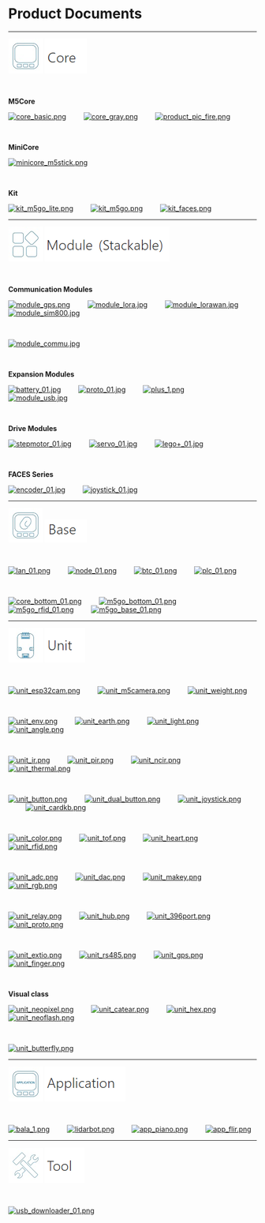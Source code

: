 # Product Documents

***

<img src='assets/img/product_pics/1.jpg'> <img src='assets/img/product_pics/core.png'>

&nbsp;

**M5Core**

[![core_basic.png](http://m5-docs.oss-cn-shenzhen.aliyuncs.com/assets/img/product_pics/homepage_picture/core/core_basic_01.png)](en/core/basic)&nbsp;&nbsp;&nbsp;&nbsp;&nbsp;&nbsp;&nbsp;&nbsp;&nbsp;[![core_gray.png](http://m5-docs.oss-cn-shenzhen.aliyuncs.com/assets/img/product_pics/homepage_picture/core/core_gray_01.png)](en/core/gray)&nbsp;&nbsp;&nbsp;&nbsp;&nbsp;&nbsp;&nbsp;&nbsp;&nbsp;[![product_pic_fire.png](http://m5-docs.oss-cn-shenzhen.aliyuncs.com/assets/img/product_pics/homepage_picture/core/core_fire_01.png)](en/core/fire)

&nbsp;

**MiniCore**

[![minicore_m5stick.png](http://m5-docs.oss-cn-shenzhen.aliyuncs.com/assets/img/product_pics/homepage_picture/core/core_m5stick_01.png)](en/core/m5stick)

&nbsp;

**Kit**

[![kit_m5go_lite.png](http://m5-docs.oss-cn-shenzhen.aliyuncs.com/assets/img/product_pics/homepage_picture/core/kit_m5go_lite_01.png)](en/core/m5go_lite)&nbsp;&nbsp;&nbsp;&nbsp;&nbsp;&nbsp;&nbsp;&nbsp;&nbsp;[![kit_m5go.png](http://m5-docs.oss-cn-shenzhen.aliyuncs.com/assets/img/product_pics/homepage_picture/core/kit_m5go_01.png)](en/core/m5go)&nbsp;&nbsp;&nbsp;&nbsp;&nbsp;&nbsp;&nbsp;&nbsp;&nbsp;[![kit_faces.png](http://m5-docs.oss-cn-shenzhen.aliyuncs.com/assets/img/product_pics/homepage_picture/core/kit_faces_01.png)](en/core/face_kit)

<!-- |[M5GO Starter Kit]()|[FACES Kit]()| -->

***

<img src='assets/img/product_pics/2.jpg'> <img src='assets/img/product_pics/module.png'>

&nbsp;

**Communication Modules**

[![module_gps.png](http://m5-docs.oss-cn-shenzhen.aliyuncs.com/assets/img/product_pics/homepage_picture/module/module_gps_01.png)](en/module/gps)&nbsp;&nbsp;&nbsp;&nbsp;&nbsp;&nbsp;&nbsp;&nbsp;&nbsp;[![module_lora.jpg](http://m5-docs.oss-cn-shenzhen.aliyuncs.com/assets/img/product_pics/homepage_picture/module/module_lora_01.png)](en/module/lora)&nbsp;&nbsp;&nbsp;&nbsp;&nbsp;&nbsp;&nbsp;&nbsp;&nbsp;[![module_lorawan.jpg](http://m5-docs.oss-cn-shenzhen.aliyuncs.com/assets/img/product_pics/homepage_picture/module/module_lorawan_01.png)](en/module/lorawan)&nbsp;&nbsp;&nbsp;&nbsp;&nbsp;&nbsp;&nbsp;&nbsp;&nbsp;[![module_sim800.jpg](http://m5-docs.oss-cn-shenzhen.aliyuncs.com/assets/img/product_pics/homepage_picture/module/module_sim800_01.png)](en/module/sim800)

&nbsp;

[![module_commu.jpg](http://m5-docs.oss-cn-shenzhen.aliyuncs.com/assets/img/product_pics/homepage_picture/module/module_commu_01.png)](en/module/commu)&nbsp;&nbsp;&nbsp;&nbsp;&nbsp;&nbsp;&nbsp;&nbsp;&nbsp;


<!-- [![usb_01.jpg](https://i.loli.net/2018/12/13/5c1216928954a.jpg)](en/module/usb) -->

<!-- |[GPS]()|[LORA]()|[SIM800/GPRS/GSM]()|[COMMU]()| -->

&nbsp;

**Expansion Modules**

[![battery_01.jpg](http://m5-docs.oss-cn-shenzhen.aliyuncs.com/assets/img/product_pics/homepage_picture/module/module_battery_01.png)](en/module/battery)&nbsp;&nbsp;&nbsp;&nbsp;&nbsp;&nbsp;&nbsp;&nbsp;&nbsp;[![proto_01.jpg](http://m5-docs.oss-cn-shenzhen.aliyuncs.com/assets/img/product_pics/homepage_picture/module/module_proto_01.png)](en/module/proto)&nbsp;&nbsp;&nbsp;&nbsp;&nbsp;&nbsp;&nbsp;&nbsp;&nbsp;[![plus_1.png](http://m5-docs.oss-cn-shenzhen.aliyuncs.com/assets/img/product_pics/homepage_picture/module/module_plus_01.png)](en/module/plus)&nbsp;&nbsp;&nbsp;&nbsp;&nbsp;&nbsp;&nbsp;&nbsp;&nbsp;[![module_usb.jpg](http://m5-docs.oss-cn-shenzhen.aliyuncs.com/assets/img/product_pics/homepage_picture/module/module_usb_01.png)](en/module/usb)

<!-- |[BATTERY]()|[PROTO]()| -->

&nbsp;

**Drive Modules**

[![stepmotor_01.jpg](http://m5-docs.oss-cn-shenzhen.aliyuncs.com/assets/img/product_pics/homepage_picture/module/module_stepmotor_01.png)](en/module/stepmotor)&nbsp;&nbsp;&nbsp;&nbsp;&nbsp;&nbsp;&nbsp;&nbsp;&nbsp;[![servo_01.jpg](http://m5-docs.oss-cn-shenzhen.aliyuncs.com/assets/img/product_pics/homepage_picture/module/module_servo_01.png)](en/module/servo)&nbsp;&nbsp;&nbsp;&nbsp;&nbsp;&nbsp;&nbsp;&nbsp;&nbsp;[![lego+_01.jpg](http://m5-docs.oss-cn-shenzhen.aliyuncs.com/assets/img/product_pics/homepage_picture/module/module_lego_plus_01.png)](en/module/lego_plus)

<!-- |[STEPMOTOR]()|[SERVO]()| -->

&nbsp;

**FACES Series**

[![encoder_01.jpg](http://m5-docs.oss-cn-shenzhen.aliyuncs.com/assets/img/product_pics/homepage_picture/module/module_encoder_01.png)](en/module/encoder)&nbsp;&nbsp;&nbsp;&nbsp;&nbsp;&nbsp;&nbsp;&nbsp;&nbsp;[![joystick_01.jpg](http://m5-docs.oss-cn-shenzhen.aliyuncs.com/assets/img/product_pics/homepage_picture/module/module_joystick_01.png)](en/module/joystick)

***

<img src='assets/img/product_pics/5.jpg'> <img src='assets/img/product_pics/base.png'>

&nbsp;

[![lan_01.png](http://m5-docs.oss-cn-shenzhen.aliyuncs.com/assets/img/product_pics/homepage_picture/base/base_lan_01.png)](en/base/lan_base)&nbsp;&nbsp;&nbsp;&nbsp;&nbsp;&nbsp;&nbsp;&nbsp;&nbsp;[![node_01.png](http://m5-docs.oss-cn-shenzhen.aliyuncs.com/assets/img/product_pics/homepage_picture/base/base_node_01.png)](en/base/node_base)&nbsp;&nbsp;&nbsp;&nbsp;&nbsp;&nbsp;&nbsp;&nbsp;&nbsp;[![btc_01.png](http://m5-docs.oss-cn-shenzhen.aliyuncs.com/assets/img/product_pics/homepage_picture/base/base_btc_01.png)](en/base/btc_base)&nbsp;&nbsp;&nbsp;&nbsp;&nbsp;&nbsp;&nbsp;&nbsp;&nbsp;[![plc_01.png](http://m5-docs.oss-cn-shenzhen.aliyuncs.com/assets/img/product_pics/homepage_picture/base/base_plc_01.png)](en/base/plc_base)

&nbsp;

[![core_bottom_01.png](http://m5-docs.oss-cn-shenzhen.aliyuncs.com/assets/img/product_pics/homepage_picture/base/base_core_bottom_01.png)](en/base/core_bottom)&nbsp;&nbsp;&nbsp;&nbsp;&nbsp;&nbsp;&nbsp;&nbsp;&nbsp;[![m5go_bottom_01.png](http://m5-docs.oss-cn-shenzhen.aliyuncs.com/assets/img/product_pics/homepage_picture/base/base_m5go_bottom_01.png)](en/base/m5go_bottom)&nbsp;&nbsp;&nbsp;&nbsp;&nbsp;&nbsp;&nbsp;&nbsp;&nbsp;[![m5go_rfid_01.png](http://m5-docs.oss-cn-shenzhen.aliyuncs.com/assets/img/product_pics/homepage_picture/base/base_m5go_rfid_01.png)](en/base/m5go_rfid)&nbsp;&nbsp;&nbsp;&nbsp;&nbsp;&nbsp;&nbsp;&nbsp;&nbsp;[![m5go_base_01.png](http://m5-docs.oss-cn-shenzhen.aliyuncs.com/assets/img/product_pics/homepage_picture/base/base_m5go_base_01.png)](en/base/m5go_charger)

<!-- [![plc_01.png](https://i.loli.net/2018/12/13/5c122411a87d1.png)](en/base/plc_base) -->

<!-- *** -->
<!--
<img src='assets/img/product_pics/3.jpg'> <img src='assets/img/product_pics/unit.png'>

&nbsp;

[![lan_01.png](http://m5-docs.oss-cn-shenzhen.aliyuncs.com/assets/img/product_pics/homepage_picture/base/base_lan_01.png)](en/base/lan_base)&nbsp;&nbsp;&nbsp;&nbsp;&nbsp;&nbsp;&nbsp;&nbsp;&nbsp;[![node_01.png](http://m5-docs.oss-cn-shenzhen.aliyuncs.com/assets/img/product_pics/homepage_picture/base/base_node_01.png)](en/base/node_base)&nbsp;&nbsp;&nbsp;&nbsp;&nbsp;&nbsp;&nbsp;&nbsp;&nbsp;[![btc_01.png](http://m5-docs.oss-cn-shenzhen.aliyuncs.com/assets/img/product_pics/homepage_picture/base/base_btc_01.png)](en/base/btc_base) -->

<!-- [![plc_01.png](http://m5-docs.oss-cn-shenzhen.aliyuncs.com/assets/img/product_pics/homepage_picture/base/base_gps_01.png)](en/base/plc_base) -->

***

<img src='assets/img/product_pics/3.jpg'> <img src='assets/img/product_pics/unit.png'>

&nbsp;

[![unit_esp32cam.png](http://m5-docs.oss-cn-shenzhen.aliyuncs.com/assets/img/product_pics/homepage_picture/unit/unit_esp32cam_01.png)](en/unit/esp32cam)&nbsp;&nbsp;&nbsp;&nbsp;&nbsp;&nbsp;&nbsp;&nbsp;&nbsp;[![unit_m5camera.png](http://m5-docs.oss-cn-shenzhen.aliyuncs.com/assets/img/product_pics/homepage_picture/unit/unit_m5camera_01.png)](en/unit/m5camera)&nbsp;&nbsp;&nbsp;&nbsp;&nbsp;&nbsp;&nbsp;&nbsp;&nbsp;[![unit_weight.png](http://m5-docs.oss-cn-shenzhen.aliyuncs.com/assets/img/product_pics/homepage_picture/unit/unit_weight_01.png)](en/unit/weight)

&nbsp;

[![unit_env.png](http://m5-docs.oss-cn-shenzhen.aliyuncs.com/assets/img/product_pics/homepage_picture/unit/unit_env_01.png)](en/unit/env)&nbsp;&nbsp;&nbsp;&nbsp;&nbsp;&nbsp;&nbsp;&nbsp;&nbsp;[![unit_earth.png](http://m5-docs.oss-cn-shenzhen.aliyuncs.com/assets/img/product_pics/homepage_picture/unit/unit_earth_01.png)](en/unit/earth)&nbsp;&nbsp;&nbsp;&nbsp;&nbsp;&nbsp;&nbsp;&nbsp;&nbsp;[![unit_light.png](http://m5-docs.oss-cn-shenzhen.aliyuncs.com/assets/img/product_pics/homepage_picture/unit/unit_light_01.png)](en/unit/light)&nbsp;&nbsp;&nbsp;&nbsp;&nbsp;&nbsp;&nbsp;&nbsp;&nbsp;[![unit_angle.png](http://m5-docs.oss-cn-shenzhen.aliyuncs.com/assets/img/product_pics/homepage_picture/unit/unit_angle_01.png)](en/unit/angle)

&nbsp;

[![unit_ir.png](http://m5-docs.oss-cn-shenzhen.aliyuncs.com/assets/img/product_pics/homepage_picture/unit/unit_ir_01.png)](en/unit/ir)&nbsp;&nbsp;&nbsp;&nbsp;&nbsp;&nbsp;&nbsp;&nbsp;&nbsp;[![unit_pir.png](http://m5-docs.oss-cn-shenzhen.aliyuncs.com/assets/img/product_pics/homepage_picture/unit/unit_pir_01.png)](en/unit/pir)&nbsp;&nbsp;&nbsp;&nbsp;&nbsp;&nbsp;&nbsp;&nbsp;&nbsp;[![unit_ncir.png](http://m5-docs.oss-cn-shenzhen.aliyuncs.com/assets/img/product_pics/homepage_picture/unit/unit_ncir_01.png)](en/unit/ncir)&nbsp;&nbsp;&nbsp;&nbsp;&nbsp;&nbsp;&nbsp;&nbsp;&nbsp;[![unit_thermal.png](http://m5-docs.oss-cn-shenzhen.aliyuncs.com/assets/img/product_pics/homepage_picture/unit/unit_thermal_01.png)](en/unit/thermal)

&nbsp;

[![unit_button.png](http://m5-docs.oss-cn-shenzhen.aliyuncs.com/assets/img/product_pics/homepage_picture/unit/unit_button_01.png)](en/unit/button)&nbsp;&nbsp;&nbsp;&nbsp;&nbsp;&nbsp;&nbsp;&nbsp;&nbsp;[![unit_dual_button.png](http://m5-docs.oss-cn-shenzhen.aliyuncs.com/assets/img/product_pics/homepage_picture/unit/unit_dual_button_01.png)](en/unit/dual_button)&nbsp;&nbsp;&nbsp;&nbsp;&nbsp;&nbsp;&nbsp;&nbsp;&nbsp;[![unit_joystick.png](http://m5-docs.oss-cn-shenzhen.aliyuncs.com/assets/img/product_pics/homepage_picture/unit/unit_joystick_01.png)](en/unit/joystick)&nbsp;&nbsp;&nbsp;&nbsp;&nbsp;&nbsp;&nbsp;&nbsp;&nbsp;[![unit_cardkb.png](http://m5-docs.oss-cn-shenzhen.aliyuncs.com/assets/img/product_pics/homepage_picture/unit/unit_cardkb_01.png)](en/unit/cardkb)

&nbsp;

[![unit_color.png](http://m5-docs.oss-cn-shenzhen.aliyuncs.com/assets/img/product_pics/homepage_picture/unit/unit_color_01.png)](en/unit/color)&nbsp;&nbsp;&nbsp;&nbsp;&nbsp;&nbsp;&nbsp;&nbsp;&nbsp;[![unit_tof.png](http://m5-docs.oss-cn-shenzhen.aliyuncs.com/assets/img/product_pics/homepage_picture/unit/unit_tof_01.png)](en/unit/tof)&nbsp;&nbsp;&nbsp;&nbsp;&nbsp;&nbsp;&nbsp;&nbsp;&nbsp;[![unit_heart.png](http://m5-docs.oss-cn-shenzhen.aliyuncs.com/assets/img/product_pics/homepage_picture/unit/unit_heart_01.png)](en/unit/heart)&nbsp;&nbsp;&nbsp;&nbsp;&nbsp;&nbsp;&nbsp;&nbsp;&nbsp;[![unit_rfid.png](http://m5-docs.oss-cn-shenzhen.aliyuncs.com/assets/img/product_pics/homepage_picture/unit/unit_rfid_01.png)](en/unit/rfid)

&nbsp;

[![unit_adc.png](http://m5-docs.oss-cn-shenzhen.aliyuncs.com/assets/img/product_pics/homepage_picture/unit/unit_adc_01.png)](en/unit/adc)&nbsp;&nbsp;&nbsp;&nbsp;&nbsp;&nbsp;&nbsp;&nbsp;&nbsp;[![unit_dac.png](http://m5-docs.oss-cn-shenzhen.aliyuncs.com/assets/img/product_pics/homepage_picture/unit/unit_dac_01.png)](en/unit/dac)&nbsp;&nbsp;&nbsp;&nbsp;&nbsp;&nbsp;&nbsp;&nbsp;&nbsp;[![unit_makey.png](http://m5-docs.oss-cn-shenzhen.aliyuncs.com/assets/img/product_pics/homepage_picture/unit/unit_makey_01.png)](en/unit/makey)&nbsp;&nbsp;&nbsp;&nbsp;&nbsp;&nbsp;&nbsp;&nbsp;&nbsp;[![unit_rgb.png](http://m5-docs.oss-cn-shenzhen.aliyuncs.com/assets/img/product_pics/homepage_picture/unit/unit_rgb_01.png)](en/unit/rgb)

&nbsp;

[![unit_relay.png](http://m5-docs.oss-cn-shenzhen.aliyuncs.com/assets/img/product_pics/homepage_picture/unit/unit_relay_01.png)](en/unit/relay)&nbsp;&nbsp;&nbsp;&nbsp;&nbsp;&nbsp;&nbsp;&nbsp;&nbsp;[![unit_hub.png](http://m5-docs.oss-cn-shenzhen.aliyuncs.com/assets/img/product_pics/homepage_picture/unit/unit_hub_01.png)](en/unit/hub)&nbsp;&nbsp;&nbsp;&nbsp;&nbsp;&nbsp;&nbsp;&nbsp;&nbsp;[![unit_396port.png](http://m5-docs.oss-cn-shenzhen.aliyuncs.com/assets/img/product_pics/homepage_picture/unit/unit_396port_01.png)](en/unit/396port)&nbsp;&nbsp;&nbsp;&nbsp;&nbsp;&nbsp;&nbsp;&nbsp;&nbsp;[![unit_proto.png](http://m5-docs.oss-cn-shenzhen.aliyuncs.com/assets/img/product_pics/homepage_picture/unit/unit_proto_01.png)](en/unit/proto)

&nbsp;

[![unit_extio.png](http://m5-docs.oss-cn-shenzhen.aliyuncs.com/assets/img/product_pics/homepage_picture/unit/unit_extio_01.png)](en/unit/extio)&nbsp;&nbsp;&nbsp;&nbsp;&nbsp;&nbsp;&nbsp;&nbsp;&nbsp;[![unit_rs485.png](http://m5-docs.oss-cn-shenzhen.aliyuncs.com/assets/img/product_pics/homepage_picture/unit/unit_rs485_01.png)](en/unit/rs485)&nbsp;&nbsp;&nbsp;&nbsp;&nbsp;&nbsp;&nbsp;&nbsp;&nbsp;[![unit_gps.png](http://m5-docs.oss-cn-shenzhen.aliyuncs.com/assets/img/product_pics/homepage_picture/unit/unit_gps_01.png)](en/unit/gps)&nbsp;&nbsp;&nbsp;&nbsp;&nbsp;&nbsp;&nbsp;&nbsp;&nbsp;[![unit_finger.png](http://m5-docs.oss-cn-shenzhen.aliyuncs.com/assets/img/product_pics/homepage_picture/unit/unit_finger_01.png)](en/unit/finger)

&nbsp;

**Visual class**

[![unit_neopixel.png](http://m5-docs.oss-cn-shenzhen.aliyuncs.com/assets/img/product_pics/homepage_picture/unit/unit_neopixel_01.png)](en/unit/neopixel)&nbsp;&nbsp;&nbsp;&nbsp;&nbsp;&nbsp;&nbsp;&nbsp;&nbsp;[![unit_catear.png](http://m5-docs.oss-cn-shenzhen.aliyuncs.com/assets/img/product_pics/homepage_picture/unit/unit_catear_01.png)](en/unit/catear)&nbsp;&nbsp;&nbsp;&nbsp;&nbsp;&nbsp;&nbsp;&nbsp;&nbsp;[![unit_hex.png](http://m5-docs.oss-cn-shenzhen.aliyuncs.com/assets/img/product_pics/homepage_picture/unit/unit_hex_01.png)](en/unit/hex)&nbsp;&nbsp;&nbsp;&nbsp;&nbsp;&nbsp;&nbsp;&nbsp;&nbsp;[![unit_neoflash.png](http://m5-docs.oss-cn-shenzhen.aliyuncs.com/assets/img/product_pics/homepage_picture/unit/unit_neoflash_01.png)](en/unit/neoflash)

&nbsp;

[![unit_butterfly.png](http://m5-docs.oss-cn-shenzhen.aliyuncs.com/assets/img/product_pics/homepage_picture/unit/unit_butterfly_01.png)](en/unit/butterfly)

***

<img src='assets/img/product_pics/4.jpg'> <img src='assets/img/product_pics/application.png'>

&nbsp;

[![bala_1.png](http://m5-docs.oss-cn-shenzhen.aliyuncs.com/assets/img/product_pics/homepage_picture/app/app_bala_01.png)](en/app/bala)&nbsp;&nbsp;&nbsp;&nbsp;&nbsp;&nbsp;&nbsp;&nbsp;&nbsp;[![lidarbot.png](http://m5-docs.oss-cn-shenzhen.aliyuncs.com/assets/img/product_pics/homepage_picture/app/app_lidarbot_01.png)](en/app/lidarbot)&nbsp;&nbsp;&nbsp;&nbsp;&nbsp;&nbsp;&nbsp;&nbsp;&nbsp;[![app_piano.png](http://m5-docs.oss-cn-shenzhen.aliyuncs.com/assets/img/product_pics/homepage_picture/app/app_piano_01.png)](en/app/piano)&nbsp;&nbsp;&nbsp;&nbsp;&nbsp;&nbsp;&nbsp;&nbsp;&nbsp;[![app_flir.png](http://m5-docs.oss-cn-shenzhen.aliyuncs.com/assets/img/product_pics/homepage_picture/app/app_flir_01.png)](en/app/flir)

<!-- [![app_flir.png](http://m5-docs.oss-cn-shenzhen.aliyuncs.com/assets/img/product_pics/homepage_picture/app/app_flir_01.png)](en/app/flir) -->

***

<img src='assets/img/product_pics/6.jpg'> <img src='assets/img/product_pics/tool.png'>

&nbsp;

[![usb_downloader_01.png](http://m5-docs.oss-cn-shenzhen.aliyuncs.com/assets/img/product_pics/homepage_picture/tool/usb_downloader_01.png)](en/tool/usb_downloader)

<!-- GitHub Buttons -->
<script async defer src="https://buttons.github.io/buttons.js"></script>